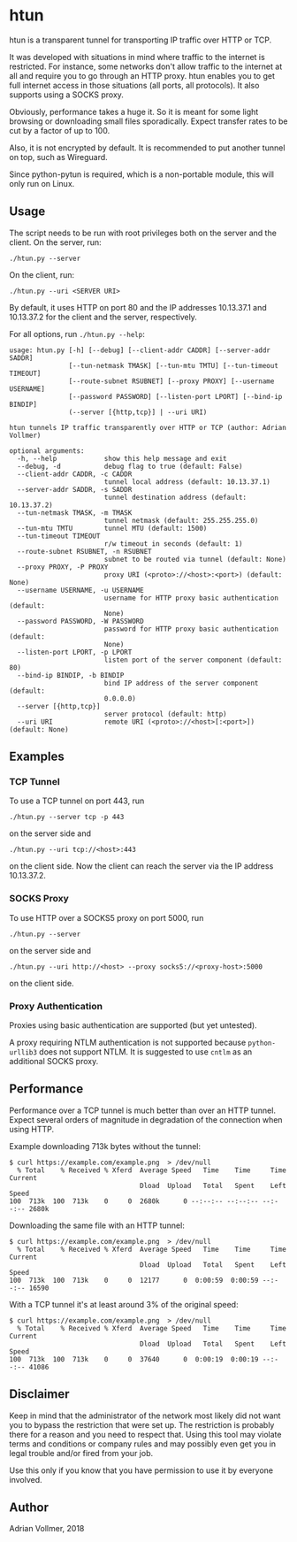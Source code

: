 htun
====

htun is a transparent tunnel for transporting IP traffic over HTTP or TCP.

It was developed with situations in mind where traffic to the internet is
restricted. For instance, some networks don't allow traffic to the internet
at all and require you to go through an HTTP proxy. htun enables you to get
full internet access in those situations (all ports, all protocols). It also
supports using a SOCKS proxy.

Obviously, performance takes a huge it. So it is meant for some light
browsing or downloading small files sporadically. Expect transfer rates to
be cut by a factor of up to 100.

Also, it is not encrypted by default. It is recommended to put another
tunnel on top, such as Wireguard.

Since python-pytun is required, which is a non-portable module, this will
only run on Linux.


Usage
-----

The script needs to be run with root privileges both on the server and the
client. On the server, run:

    ./htun.py --server

On the client, run:

    ./htun.py --uri <SERVER URI>

By default, it uses HTTP on port 80 and the IP addresses 10.13.37.1 and
10.13.37.2 for the client and the server, respectively.

For all options, run `./htun.py --help`:

    usage: htun.py [-h] [--debug] [--client-addr CADDR] [--server-addr SADDR]
                   [--tun-netmask TMASK] [--tun-mtu TMTU] [--tun-timeout TIMEOUT]
                   [--route-subnet RSUBNET] [--proxy PROXY] [--username USERNAME]
                   [--password PASSWORD] [--listen-port LPORT] [--bind-ip BINDIP]
                   (--server [{http,tcp}] | --uri URI)

    htun tunnels IP traffic transparently over HTTP or TCP (author: Adrian
    Vollmer)

    optional arguments:
      -h, --help            show this help message and exit
      --debug, -d           debug flag to true (default: False)
      --client-addr CADDR, -c CADDR
                            tunnel local address (default: 10.13.37.1)
      --server-addr SADDR, -s SADDR
                            tunnel destination address (default: 10.13.37.2)
      --tun-netmask TMASK, -m TMASK
                            tunnel netmask (default: 255.255.255.0)
      --tun-mtu TMTU        tunnel MTU (default: 1500)
      --tun-timeout TIMEOUT
                            r/w timeout in seconds (default: 1)
      --route-subnet RSUBNET, -n RSUBNET
                            subnet to be routed via tunnel (default: None)
      --proxy PROXY, -P PROXY
                            proxy URI (<proto>://<host>:<port>) (default: None)
      --username USERNAME, -u USERNAME
                            username for HTTP proxy basic authentication (default:
                            None)
      --password PASSWORD, -W PASSWORD
                            password for HTTP proxy basic authentication (default:
                            None)
      --listen-port LPORT, -p LPORT
                            listen port of the server component (default: 80)
      --bind-ip BINDIP, -b BINDIP
                            bind IP address of the server component (default:
                            0.0.0.0)
      --server [{http,tcp}]
                            server protocol (default: http)
      --uri URI             remote URI (<proto>://<host>[:<port>]) (default: None)

Examples
--------

### TCP Tunnel

To use a TCP tunnel on port 443, run

    ./htun.py --server tcp -p 443

on the server side and

    ./htun.py --uri tcp://<host>:443

on the client side. Now the client can reach the server via the IP address
10.13.37.2.

### SOCKS Proxy

To use HTTP over a SOCKS5 proxy on port 5000, run

    ./htun.py --server

on the server side and

    ./htun.py --uri http://<host> --proxy socks5://<proxy-host>:5000

on the client side.

### Proxy Authentication

Proxies using basic authentication are supported (but yet untested).

A proxy requiring NTLM authentication is not supported because
`python-urllib3` does not support NTLM. It is suggested to use `cntlm` as an
additional SOCKS proxy.


Performance
-----------

Performance over a TCP tunnel is much better than over an HTTP tunnel.
Expect several orders of magnitude in degradation of the connection when
using HTTP.

Example downloading 713k bytes without the tunnel:

	$ curl https://example.com/example.png  > /dev/null
	  % Total    % Received % Xferd  Average Speed   Time    Time     Time  Current
									 Dload  Upload   Total   Spent    Left  Speed
	100  713k  100  713k    0     0  2680k      0 --:--:-- --:--:-- --:--:-- 2680k

Downloading the same file with an HTTP tunnel:

	$ curl https://example.com/example.png  > /dev/null
	  % Total    % Received % Xferd  Average Speed   Time    Time     Time  Current
									 Dload  Upload   Total   Spent    Left  Speed
    100  713k  100  713k    0     0  12177      0  0:00:59  0:00:59 --:--:-- 16590

With a TCP tunnel it's at least around 3% of the original speed:

    $ curl https://example.com/example.png  > /dev/null
      % Total    % Received % Xferd  Average Speed   Time    Time     Time Current
                                     Dload  Upload   Total   Spent    Left Speed
    100  713k  100  713k    0     0  37640      0  0:00:19  0:00:19 --:--:-- 41086


Disclaimer
----------

Keep in mind that the administrator of the network most likely did not want
you to bypass the restriction that were set up. The restriction is probably
there for a reason and you need to respect that. Using this tool may violate
terms and conditions or company rules and may possibly even get you in legal
trouble and/or fired from your job.

Use this only if you know that you have permission to use it by everyone
involved.


Author
------

Adrian Vollmer, 2018
